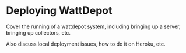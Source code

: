 # Deploying WattDepot

Cover the running of a wattdepot system, including bringing up a server, bringing up collectors, etc.

Also discuss local deployment issues, how to do it on Heroku, etc.
